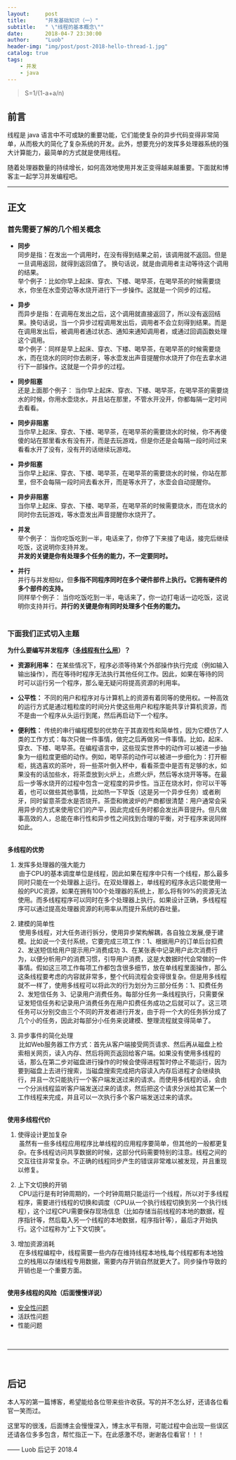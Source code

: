 ```yaml
---
layout:     post
title:      "并发基础知识（一）"
subtitle:   " \"线程的基本概念\""
date:       2018-04-7 23:30:00
author:     "Luob"
header-img: "img/post/post-2018-hello-thread-1.jpg"
catalog: true
tags:
    - 并发
    - java
---
```


> S=1/(1-a+a/n)


## 前言

线程是 java 语言中不可或缺的重要功能，它们能使复杂的异步代码变得非常简单，从而极大的简化了复杂系统的开发。此外，想要充分的发挥多处理器系统的强大计算能力，最简单的方式就是使用线程。

随着处理器数量的持续增长，如何高效地使用并发正变得越来越重要。下面就和博客主一起学习并发编程吧。

---

## 正文

### 首先需要了解的几个相关概念

* **同步**<br>
同步是指：在发出一个调用时，在没有得到结果之前，该调用就不返回。但是一旦调用返回，就得到返回值了。
换句话说，就是由调用者主动等待这个调用的结果。<br>
举个例子：比如你早上起床、穿衣、下楼、喝早茶，在喝早茶的时候需要烧水，你坐在水壶旁边等水烧开进行下一步操作。这就是一个同步的过程。


* **异步**<br>
而异步是指：在调用在发出之后，这个调用就直接返回了，所以没有返回结果。换句话说，当一个异步过程调用发出后，调用者不会立刻得到结果。而是在调用发出后，被调用者通过状态、通知来通知调用者，或通过回调函数处理这个调用。<br>
举个例子：同样是早上起床、穿衣、下楼、喝早茶，在喝早茶的时候需要烧水，而在烧水的同时你去刷牙，等水壶发出声音提醒你水烧开了你在去拿水进行下一部操作。这就是一个异步的过程。


* **同步阻塞**<br>
还是上面那个例子： 当你早上起床、穿衣、下楼、喝早茶，在喝早茶的需要烧水的时候，你用水壶烧水，并且站在那里，不管水开没开，你都每隔一定时间去看看。


* **同步非阻塞**<br>
当你早上起床、穿衣、下楼、喝早茶，在喝早茶的需要烧水的时候，你不再傻傻的站在那里看水有没有开，而是去玩游戏，但是你还是会每隔一段时间过来看看水开了没有，没有开的话继续玩游戏。


* **异步阻塞**<br>
当你早上起床、穿衣、下楼、喝早茶，在喝早茶的需要烧水的时候，你站在那里，但不会每隔一段时间去看水开，而是等水开了，水壶会自动提醒你。


* **异步非阻塞**<br>
当你早上起床、穿衣、下楼、喝早茶，在喝早茶的时候需要烧水，而在烧水的同时你去玩游戏，等水壶发出声音提醒你水烧开了。


* **并发**<br>
举个例子： 当你吃饭吃到一半，电话来了，你停了下来接了电话，接完后继续吃饭，这说明你支持并发。
<br>**并发的关键是你有处理多个任务的能力，不一定要同时。**


* **并行**<br>
并行与并发相似，但**多指不同程序同时在多个硬件部件上执行。它拥有硬件的多个部件的支持。**<br>
同样举个例子： 当你吃饭吃到一半，电话来了，你一边打电话一边吃饭，这说明你支持并行。**并行的关键是你有同时处理多个任务的能力。**<br><br>


### 下面我们正式切入主题

**为什么要编写并发程序（[多线程有什么用](https://www.zhihu.com/question/19901763/answer/13299543)）？**


* **资源利用率：** 在某些情况下，程序必须等待某个外部操作执行完成（例如输入输出操作），而在等待时程序无法执行其他任何工作。因此，如果在等待的同时可以运行另一个程序，那么毫无疑问将提高资源的利用率。

* **公平性：** 不同的用户和程序对与计算机上的资源有着同等的使用权。一种高效的运行方式是通过粗粒度的时间分片使这些用户和程序能共享计算机资源，而不是由一个程序从头运行到尾，然后再启动下一个程序。

* **便利性：** 传统的串行编程模型的优势在于其直观性和简单性，因为它模仿了人类的工作方式：每次只做一件事情，做完之后再做另一件事情。比如，起床、穿衣、下楼、喝早茶。在编程语言中，这些现实世界中的动作可以被进一步抽象为一组粒度更细的动作。例如，喝早茶的动作可以被进一步细化为：打开橱柜，挑选喜欢的茶叶，将一些茶叶倒入杯中，看看茶壶中是否有足够的水，如果没有的话加些水，将茶壶放到火炉上，点燃火炉，然后等水烧开等等。在最后一步等水烧开的过程中包含一定程度的异步性。当正在烧水时，你可以干等着，也可以做些其他事情，比如热一下早饭（这是另一个异步任务）或者刷牙，同时留意茶壶水是否烧开。茶壶和微波炉的产商都很清楚：用户通常会采用异步的方式来使用它们的产平，因此完成任务时都会发出声音提升。但凡做事高效的人，总能在串行性和异步性之间找到合理的平衡，对于程序来说同样如此。

**<br>多线程的优势<br>**
1. 发挥多处理器的强大能力<br>
&thinsp;由于CPU的基本调度单位是线程，因此如果在程序中只有一个线程，那么最多同时只能在一个处理器上运行。在双处理器上，单线程的程序永远只能使用一般的PUC资源，如果在拥有100个处理器的系统上，那么将有99%的资源无法使用。而多线程程序可以同时在多个处理器上执行。如果设计正确，多线程程序可以通过提高处理器资源的利用率从而提升系统的吞吐量。

2. 建模的简单性<br>
&thinsp;使用多线程，对大任务进行拆分，使用异步架构解耦，各自独立发展,便于建模。比如说一个支付系统，它要完成三项工作：1、根据用户的订单后台扣费 2、发送短信给用户提示用户消费成功 3、在某张表中记录用户此次消费行为，以便分析用户的消费习惯，引导用户消费，这是大数据时代会常做的一件事情。假如这三项工作每项工作都包含很多细节，放在单线程里面操作，那么这条线程要考虑的内容就非常多，整个代码流程会变得很复杂。但是用多线程就不一样了，使用多线程可以将此次的行为划分为三部分任务：1、扣费任务 2、发短信任务 3、记录用户消费任务。每部分任务一条线程执行，只需要保证发短信任务和记录用户消费任务在用户扣费任务成功之后就可以了。这三项任务可以分别交由三个不同的开发者进行开发，由于将一个大的任务拆分成了几个小的任务，因此对每部分小任务来说建模、整理流程就变得简单了。

3. 异步事件的简化处理<br>
&thinsp;比如Web服务器工作方式：首先从客户端接受网页请求、然后再从磁盘上检索相关网页，读入内存、然后将网页返回给客户端。如果没有使用多线程的话，那么在第二步对磁盘进行操作的时候会使得进程暂时停止不能运行，因为要到磁盘上去进行搜索，当磁盘搜索完成把内容读入内存后进程才会继续执行，并且一次只能执行一个客户端发送过来的请求。而使用多线程的话，会由一个分派线程监听客户端发送过来的请求，然后把这个请求分派给其它某一个工作线程来完成，并且可以一次执行多个客户端发送过来的请求。

**<br>使用多线程代价<br>**
1. 使得设计更加复杂<br>
&thinsp;虽然有一些多线程应用程序比单线程的应用程序要简单，但其他的一般都更复杂。在多线程访问共享数据的时候，这部分代码需要特别的注意。线程之间的交互往往非常复杂。不正确的线程同步产生的错误非常难以被发现，并且重现以修复。

2. 上下文切换的开销<br>
&thinsp;CPU运行是有时钟周期的，一个时钟周期只能运行一个线程，所以对于多线程程序，需要进行线程的切换和调度（CPU从一个执行线程切换到另一个执行线程），这个过程CPU需要保存现场信息（比如存储当前线程的本地的数据，程序指针等，然后载入另一个线程的本地数据，程序指针等），最后才开始执行。这个过程称为“上下文切换”。

3. 增加资源消耗<br>
&thinsp;在多线程编程中，线程需要一些内存在维持线程本地栈,每个线程都有本地独立的栈用以存储线程专用数据，需要内存开销自然就更大了。同步操作导致的开销也是一个重要方面。

**<br>使用多线程的风险（后面慢慢详说）<br>**
* [安全性问题](http://lifetrut.com/2018/04/10/hello-thread-4-security/)
* 活跃性问题
* 性能问题
<br>


---


<br>

## 后记

本人写的第一篇博客，希望能给各位带来些许收获。写的并不怎么好，还请各位看官一笑而过。

这里写的很浅，后面博主会慢慢深入，博主水平有限，可能过程中会出现一些误区还请各位多多包含，帮忙指正一下。在此感激不尽，谢谢各位看官！！！

—— Luob 后记于 2018.4